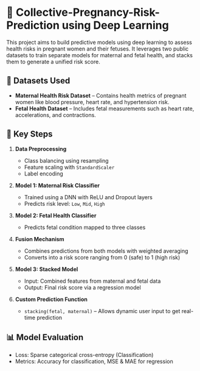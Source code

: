 # 🤰 Collective-Pregnancy-Risk-Prediction using Deep Learning

This project aims to build predictive models using deep learning to assess health risks in pregnant women and their fetuses. It leverages two public datasets to train separate models for maternal and fetal health, and stacks them to generate a unified risk score.

## 📁 Datasets Used

- **Maternal Health Risk Dataset** – Contains health metrics of pregnant women like blood pressure, heart rate, and hypertension risk.
- **Fetal Health Dataset** – Includes fetal measurements such as heart rate, accelerations, and contractions.

## 📌 Key Steps

1. **Data Preprocessing**
   - Class balancing using resampling
   - Feature scaling with `StandardScaler`
   - Label encoding

2. **Model 1: Maternal Risk Classifier**
   - Trained using a DNN with ReLU and Dropout layers
   - Predicts risk level: `Low`, `Mid`, `High`

3. **Model 2: Fetal Health Classifier**
   - Predicts fetal condition mapped to three classes

4. **Fusion Mechanism**
   - Combines predictions from both models with weighted averaging
   - Converts into a risk score ranging from 0 (safe) to 1 (high risk)

5. **Model 3: Stacked Model**
   - Input: Combined features from maternal and fetal data
   - Output: Final risk score via a regression model

6. **Custom Prediction Function**
   - `stacking(fetal, maternal)` – Allows dynamic user input to get real-time prediction

## 📊 Model Evaluation

- Loss: Sparse categorical cross-entropy (Classification)
- Metrics: Accuracy for classification, MSE & MAE for regression

